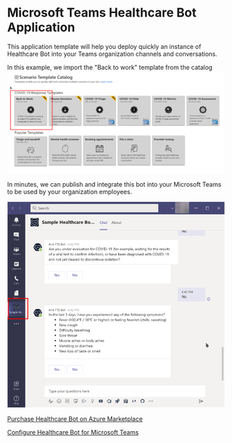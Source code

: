 
# Microsoft Teams Healthcare Bot Application

This application template will help you deploy quickly an instance of Healthcare Bot into your Teams organization channels and conversations.

In this example, we import the "Back to work" template from the catalog 
![](./docs/teams2.png)


In minutes, we can publish and integrate this bot into your Microsoft Teams to be used by your organization employees.

![](./docs/teams1.png)

[Purchase Healthcare Bot on Azure Marketplace](./docs/marketplace/marketplace.md)

[Configure Healthcare Bot for Microsoft Teams](./docs/portal/portal.md)
